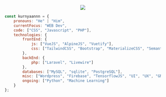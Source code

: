 <p align="center">
    <img src="https://github-profile-trophy.vercel.app/?username=kurnyaannn&theme=onedark&title=Commit,Stars,Followers&column=3&margin-w=5&no-bg=true">
</p>


```javascript
const kurnyaannn = {
    pronouns: "He" | "Him",
    currentFocus: "WEB Dev",
    code: ["CSS", "Javascript", "PHP"],
    technologies: {
        frontEnd: {
            js: ["VueJS", "AlpineJS", "Vuetify"],
            css: ["TailwindCSS", "Bootstrap", "MaterializeCSS", "SemanticUI", "UIkit"]
        },
        backEnd: {
            php: ["Laravel", "Livewire"]
        },
        databases: ["MySQL", "sqlite", "PostgreSQL"],
        misc: ["Wordpress", "Firebase", "TensorflowJS", "UI", "UX", "GNU/Linux"],
        ongoing: ["Python", "Machine Learning"]
    }
};
```
